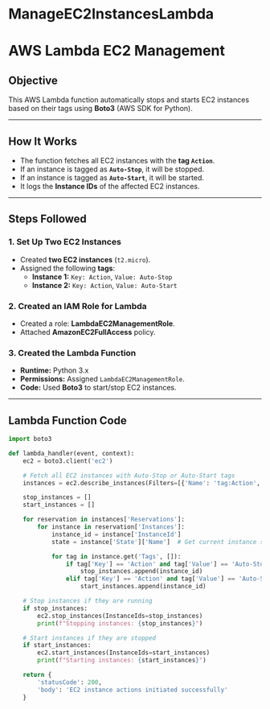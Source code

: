# ManageEC2InstancesLambda

# AWS Lambda EC2 Management

## **Objective**
This AWS Lambda function automatically stops and starts EC2 instances based on their tags using **Boto3** (AWS SDK for Python).

---

## **How It Works**
- The function fetches all EC2 instances with the **tag `Action`**.
- If an instance is tagged as **`Auto-Stop`**, it will be stopped.
- If an instance is tagged as **`Auto-Start`**, it will be started.
- It logs the **Instance IDs** of the affected EC2 instances.

---

## **Steps Followed**
### **1. Set Up Two EC2 Instances**
- Created **two EC2 instances** (`t2.micro`).
- Assigned the following **tags**:
  - **Instance 1:** `Key: Action`, `Value: Auto-Stop`
  - **Instance 2:** `Key: Action`, `Value: Auto-Start`

### **2. Created an IAM Role for Lambda**
- Created a role: **LambdaEC2ManagementRole**.
- Attached **AmazonEC2FullAccess** policy.

### **3. Created the Lambda Function**
- **Runtime:** Python 3.x
- **Permissions:** Assigned `LambdaEC2ManagementRole`.
- **Code:** Used **Boto3** to start/stop EC2 instances.

---

## **Lambda Function Code**
```python
import boto3

def lambda_handler(event, context):
    ec2 = boto3.client('ec2')

    # Fetch all EC2 instances with Auto-Stop or Auto-Start tags
    instances = ec2.describe_instances(Filters=[{'Name': 'tag:Action', 'Values': ['Auto-Stop', 'Auto-Start']}])

    stop_instances = []
    start_instances = []

    for reservation in instances['Reservations']:
        for instance in reservation['Instances']:
            instance_id = instance['InstanceId']
            state = instance['State']['Name']  # Get current instance state

            for tag in instance.get('Tags', []):
                if tag['Key'] == 'Action' and tag['Value'] == 'Auto-Stop' and state != 'stopped':
                    stop_instances.append(instance_id)
                elif tag['Key'] == 'Action' and tag['Value'] == 'Auto-Start' and state != 'running':
                    start_instances.append(instance_id)

    # Stop instances if they are running
    if stop_instances:
        ec2.stop_instances(InstanceIds=stop_instances)
        print(f"Stopping instances: {stop_instances}")

    # Start instances if they are stopped
    if start_instances:
        ec2.start_instances(InstanceIds=start_instances)
        print(f"Starting instances: {start_instances}")

    return {
        'statusCode': 200,
        'body': 'EC2 instance actions initiated successfully'
    }
